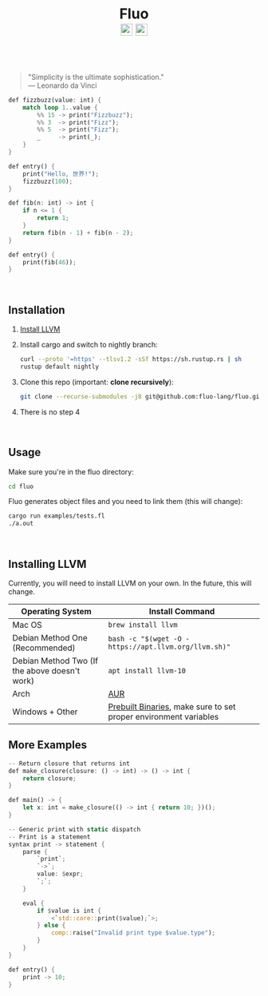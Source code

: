 <h1 align=center>
    Fluo
    <br>
    <a href="https://github.com/fluo-lang/fluo/actions"><img src="https://img.shields.io/github/workflow/status/fluo-lang/fluo/build-test-bench?style=for-the-badge" height=24px></img></a>
    <a href="https://trello.com/b/5gxtFXun/fluo"><img src="https://img.shields.io/badge/trello-here-000000FF?style=for-the-badge" height=24px></img></a>
</h1>

<br>
<br>

> "Simplicity is the ultimate sophistication."
> <br>
> — Leonardo da Vinci

```rust
def fizzbuzz(value: int) {
    match loop 1..value {
        %% 15 -> print("Fizzbuzz");
        %% 3  -> print("Fizz");
        %% 5  -> print("Fizz");
        _     -> print(_);
    }
}

def entry() {
    print("Hello, 世界!");
    fizzbuzz(100);
}
```

```rust
def fib(n: int) -> int {
    if n <= 1 { 
        return 1;
    }
    return fib(n - 1) + fib(n - 2);
}

def entry() {
    print(fib(46));
}
```
<br>

## Installation

1. [Install LLVM](https://github.com/fluo-lang/fluo#installing-llvm)

2. Install cargo and switch to nightly branch:
   ```bash
   curl --proto '=https' --tlsv1.2 -sSf https://sh.rustup.rs | sh
   rustup default nightly
   ```

3. Clone this repo (important: **clone recursively**):
   ```bash
   git clone --recurse-submodules -j8 git@github.com:fluo-lang/fluo.git
   ```

4. There is no step 4

<br>

## Usage
Make sure you're in the fluo directory:
```bash
cd fluo
```

Fluo generates object files and you need to link them (this will change):
```bash
cargo run examples/tests.fl
./a.out
```

<br>

## Installing LLVM
Currently, you will need to install LLVM on your own. In the future, this will change.

| Operating System                              | Install Command                                                                                                    |
| --------------------------------------------- | ------------------------------------------------------------------------------------------------------------------ |
| Mac OS                                        | `brew install llvm`                                                                                                |
| Debian Method One (Recommended)               | `bash -c "$(wget -O - https://apt.llvm.org/llvm.sh)"`                                                              |
| Debian Method Two (If the above doesn't work) | `apt install llvm-10`                                                                                              |
| Arch                                          | [AUR](https://www.archlinux.org/packages/extra/x86_64/llvm/)                                                       |
| Windows + Other                               | [Prebuilt Binaries](https://releases.llvm.org/download.html#10.0.0), make sure to set proper environment variables |

## More Examples
```rust
-- Return closure that returns int
def make_closure(closure: () -> int) -> () -> int {
    return closure;
}

def main() -> {
    let x: int = make_closure(() -> int { return 10; })();
}
```

```rust
-- Generic print with static dispatch
-- Print is a statement
syntax print -> statement {
    parse {
        `print`;
        `->`;
        value: $expr;
        `;`;
    }

    eval {
        if $value is int {
            <`std::core::print($value);`>;
        } else {
            comp::raise("Invalid print type $value.type");
        }
    }
}

def entry() {
    print -> 10;
}
```

